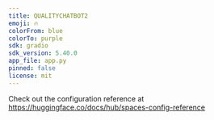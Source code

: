 ```yaml
---
title: QUALITYCHATBOT2
emoji: 🔥
colorFrom: blue
colorTo: purple
sdk: gradio
sdk_version: 5.40.0
app_file: app.py
pinned: false
license: mit
---
```


Check out the configuration reference at https://huggingface.co/docs/hub/spaces-config-reference
